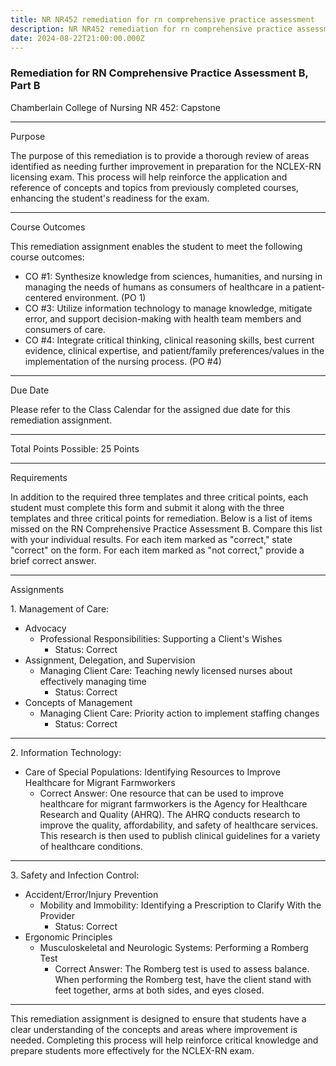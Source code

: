 ```yaml
---
title: NR NR452 remediation for rn comprehensive practice assessment
description: NR NR452 remediation for rn comprehensive practice assessment
date: 2024-08-22T21:00:00.000Z
---
```


### Remediation for RN Comprehensive Practice Assessment B, Part B

Chamberlain College of Nursing NR 452: Capstone

***

Purpose

The purpose of this remediation is to provide a thorough review of areas identified as needing further improvement in preparation for the NCLEX-RN licensing exam. This process will help reinforce the application and reference of concepts and topics from previously completed courses, enhancing the student's readiness for the exam.

***

Course Outcomes

This remediation assignment enables the student to meet the following course outcomes:

* CO #1: Synthesize knowledge from sciences, humanities, and nursing in managing the needs of humans as consumers of healthcare in a patient-centered environment. (PO 1)
* CO #3: Utilize information technology to manage knowledge, mitigate error, and support decision-making with health team members and consumers of care.
* CO #4: Integrate critical thinking, clinical reasoning skills, best current evidence, clinical expertise, and patient/family preferences/values in the implementation of the nursing process. (PO #4)

***

Due Date

Please refer to the Class Calendar for the assigned due date for this remediation assignment.

***

Total Points Possible: 25 Points

***

Requirements

In addition to the required three templates and three critical points, each student must complete this form and submit it along with the three templates and three critical points for remediation. Below is a list of items missed on the RN Comprehensive Practice Assessment B. Compare this list with your individual results. For each item marked as "correct," state "correct" on the form. For each item marked as "not correct," provide a brief correct answer.

***

Assignments

1\. Management of Care:

* Advocacy
  * Professional Responsibilities: Supporting a Client's Wishes
    * Status: Correct
* Assignment, Delegation, and Supervision
  * Managing Client Care: Teaching newly licensed nurses about effectively managing time
    * Status: Correct
* Concepts of Management
  * Managing Client Care: Priority action to implement staffing changes
    * Status: Correct

***

2\. Information Technology:

* Care of Special Populations: Identifying Resources to Improve Healthcare for Migrant Farmworkers
  * Correct Answer: One resource that can be used to improve healthcare for migrant farmworkers is the Agency for Healthcare Research and Quality (AHRQ). The AHRQ conducts research to improve the quality, affordability, and safety of healthcare services. This research is then used to publish clinical guidelines for a variety of healthcare conditions.

***

3\. Safety and Infection Control:

* Accident/Error/Injury Prevention
  * Mobility and Immobility: Identifying a Prescription to Clarify With the Provider
    * Status: Correct
* Ergonomic Principles
  * Musculoskeletal and Neurologic Systems: Performing a Romberg Test
    * Correct Answer: The Romberg test is used to assess balance. When performing the Romberg test, have the client stand with feet together, arms at both sides, and eyes closed.

***

This remediation assignment is designed to ensure that students have a clear understanding of the concepts and areas where improvement is needed. Completing this process will help reinforce critical knowledge and prepare students more effectively for the NCLEX-RN exam.
